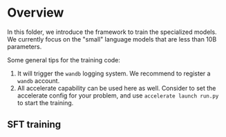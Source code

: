 # Overview

In this folder, we introduce the framework to train the specialized models. We currently focus on the "small" language models that are less than 10B parameters. 

Some general tips for the training code:
1. It will trigger the `wandb` logging system. We recommend to register a `wandb` account.
2. All accelerate capability can be used here as well. Consider to set the accelerate config for your problem, and use `accelerate launch run.py` to start the training.


## SFT training
